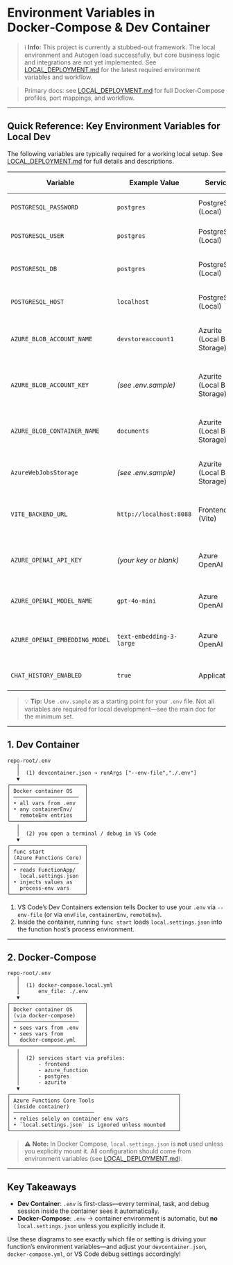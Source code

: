 # Environment Variables in Docker‑Compose & Dev Container

> ℹ️ **Info:** This project is currently a stubbed-out framework. The local environment and Autogen load successfully, but core business logic and integrations are not yet implemented. See [LOCAL_DEPLOYMENT.md](./LOCAL_DEPLOYMENT.md) for the latest required environment variables and workflow.

> Primary docs: see [LOCAL_DEPLOYMENT.md](./LOCAL_DEPLOYMENT.md) for full Docker‑Compose profiles, port mappings, and workflow.

---

## Quick Reference: Key Environment Variables for Local Dev

The following variables are typically required for a working local setup.
See [LOCAL_DEPLOYMENT.md](./LOCAL_DEPLOYMENT.md#-environment-variables) for full details and descriptions.

| Variable                        | Example Value                | Service                        | Purpose / Notes                                 |
|----------------------------------|------------------------------|--------------------------------|-------------------------------------------------|
| `POSTGRESQL_PASSWORD`           | `postgres`                   | PostgreSQL (Local)             | Password for local PostgreSQL                   |
| `POSTGRESQL_USER`               | `postgres`                   | PostgreSQL (Local)             | Username for local PostgreSQL                   |
| `POSTGRESQL_DB`                 | `postgres`                   | PostgreSQL (Local)             | Database name for local PostgreSQL              |
| `POSTGRESQL_HOST`               | `localhost`                  | PostgreSQL (Local)             | Host for local PostgreSQL                       |
| `AZURE_BLOB_ACCOUNT_NAME`       | `devstoreaccount1`           | Azurite (Local Blob Storage)   | Azurite blob emulator account name              |
| `AZURE_BLOB_ACCOUNT_KEY`        | *(see .env.sample)*          | Azurite (Local Blob Storage)   | Azurite blob emulator account key               |
| `AZURE_BLOB_CONTAINER_NAME`     | `documents`                  | Azurite (Local Blob Storage)   | Blob container for document storage             |
| `AzureWebJobsStorage`           | *(see .env.sample)*          | Azurite (Local Blob Storage)   | Connection string for Azurite (local only)      |
| `VITE_BACKEND_URL`              | `http://localhost:8088`      | Frontend (Vite)                | Frontend API base URL (local Azure Function)    |
| `AZURE_OPENAI_API_KEY`          | *(your key or blank)*        | Azure OpenAI                   | Only needed if testing OpenAI locally           |
| `AZURE_OPENAI_MODEL_NAME`       | `gpt-4o-mini`                | Azure OpenAI                   | (Optional, defaults to `gpt-4o-mini`)           |
| `AZURE_OPENAI_EMBEDDING_MODEL`  | `text-embedding-3-large`     | Azure OpenAI                   | (Optional, defaults to `text-embedding-3-large`)|
| `CHAT_HISTORY_ENABLED`          | `true`                       | Application                    | Enables chat history in local dev               |

> 💡 **Tip:** Use `.env.sample` as a starting point for your `.env` file.
> Not all variables are required for local development—see the main doc for the minimum set.

---

## 1. Dev Container

    repo-root/.env
       │
       │  (1) devcontainer.json → runArgs ["--env-file","./.env"]
       ▼
    ┌────────────────────────┐
    │ Docker container OS    │
    │ ─────────────────────  │
    │ • all vars from .env   │
    │ • any containerEnv/    │
    │   remoteEnv entries    │
    └────────────────────────┘
       │
       │  (2) you open a terminal / debug in VS Code
       ▼
    ┌────────────────────────┐
    │ func start             │
    │ (Azure Functions Core) │
    │ ─────────────────────  │
    │ • reads FunctionApp/   │
    │   local.settings.json  │
    │ • injects values as    │
    │   process-env vars     │
    └────────────────────────┘

1. VS Code’s Dev Containers extension tells Docker to use your `.env` via `--env-file` (or via `envFile`, `containerEnv`, `remoteEnv`).
2. Inside the container, running `func start` loads `local.settings.json` into the function host’s process environment.

---

## 2. Docker‑Compose

    repo-root/.env
       │
       │  (1) docker-compose.local.yml
       │      env_file: ./.env
       ▼
    ┌────────────────────────┐
    │ Docker container OS    │
    │ (via docker-compose)   │
    │ ─────────────────────  │
    │ • sees vars from .env  │
    │ • sees vars from       │
    │   docker-compose.yml   │
    └────────────────────────┘
       │
       │  (2) services start via profiles:
       │      - frontend
       │      - azure_function
       │      - postgres
       │      - azurite
       ▼
    ┌──────────────────────────────────────────────────────┐
    │ Azure Functions Core Tools                           │
    │ (inside container)                                   │
    │ ──────────────────────────                           │
    │ • relies solely on container env vars                │
    │ • `local.settings.json` is ignored unless mounted    │
    └──────────────────────────────────────────────────────┘

> ⚠️ **Note:** In Docker Compose, `local.settings.json` is **not** used unless you explicitly mount it.
> All configuration should come from environment variables (see [LOCAL_DEPLOYMENT.md](./LOCAL_DEPLOYMENT.md)).

---

## Key Takeaways

- **Dev Container**: `.env` is first-class—every terminal, task, and debug session inside the container sees it automatically.
- **Docker‑Compose**: `.env` → container environment is automatic, but **no** `local.settings.json` unless you explicitly include it.

Use these diagrams to see exactly which file or setting is driving your function’s environment variables—and adjust your `devcontainer.json`, `docker-compose.yml`, or VS Code debug settings accordingly!
